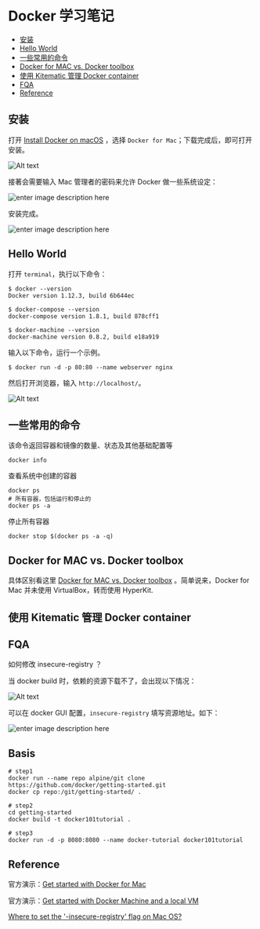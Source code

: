 # Docker 学习笔记

<!-- MarkdownTOC -->

- [安装](#安装)
- [Hello World](#hello-world)
- [一些常用的命令](#一些常用的命令)
- [Docker for MAC vs. Docker toolbox](#docker-for-mac-vs-docker-toolbox)
- [使用 Kitematic 管理 Docker container](#使用-kitematic-管理-docker-container)
- [FQA](#fqa)
- [Reference](#reference)

<!-- /MarkdownTOC -->

## 安装


打开 [Install Docker on macOS](https://docs.docker.com/engine/installation/mac/#/docker-for-mac) ，选择 `Docker for Mac`；下载完成后，即可打开安装。

![Alt text](https://docs.docker.com/docker-for-mac/images/docker-app-drag.png)

接著会需要输入 Mac 管理者的密码来允许 Docker 做一些系统设定：

![enter image description here](https://pic.pimg.tw/ephrain/1463734680-804910622.png)

安装完成。

![enter image description here](https://pic.pimg.tw/ephrain/1463734680-1155709796.png)


## Hello World

打开 `terminal`，执行以下命令：

    $ docker --version
    Docker version 1.12.3, build 6b644ec

    $ docker-compose --version
    docker-compose version 1.8.1, build 878cff1

    $ docker-machine --version
    docker-machine version 0.8.2, build e18a919

输入以下命令，运行一个示例。

    $ docker run -d -p 80:80 --name webserver nginx

然后打开浏览器，输入 `http://localhost/`。

![Alt text](./1481015540572.png)


## 一些常用的命令

该命令返回容器和镜像的数量、状态及其他基础配置等
    
    docker info 
    
查看系统中创建的容器

    docker ps
    # 所有容器，包括运行和停止的
    docker ps -a

停止所有容器

    docker stop $(docker ps -a -q)

## Docker for MAC vs. Docker toolbox

具体区别看这里 [Docker for MAC vs. Docker toolbox](https://docs.docker.com/docker-for-mac/docker-toolbox/) 。简单说来，Docker for Mac 并未使用 VirtualBox，转而使用 HyperKit.

## 使用 Kitematic 管理 Docker container


## FQA

如何修改 insecure-registry ？

当 docker build 时，依赖的资源下载不了，会出现以下情况：

![Alt text](./1481015829579.png)

可以在 docker GUI 配置，`insecure-registry` 填写资源地址。如下：

![enter image description here](https://docs.docker.com/docker-for-mac/images/settings-advanced.png)



## Basis

```shell
# step1
docker run --name repo alpine/git clone https://github.com/docker/getting-started.git
docker cp repo:/git/getting-started/ .

# step2
cd getting-started
docker build -t docker101tutorial . 

# step3
docker run -d -p 8080:8080 --name docker-tutorial docker101tutorial
```



## Reference

官方演示：[Get started with Docker for Mac](https://docs.docker.com/docker-for-mac/)

官方演示：[Get started with Docker Machine and a local VM](https://docs.docker.com/machine/get-started/#/prerequisite-information)

[Where to set the '-insecure-registry' flag on Mac OS?](http://stackoverflow.com/questions/32808215/where-to-set-the-insecure-registry-flag-on-mac-os)
